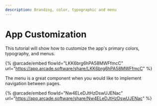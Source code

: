 ```yaml
---
description: Branding, color, typographic and menu
---
```


# App Customization

This tutorial will show how to customize the app's primary colors, typography, and menus.

{% @arcade/embed flowId="LKK6brg6hPA58MWFfmcC" url="https://app.arcade.software/share/LKK6brg6hPA58MWFfmcC" %}

The menu is a great component when you would like to implement navigation between pages.

{% @arcade/embed flowId="Nw4ELeDJtHzDswUJENac" url="https://app.arcade.software/share/Nw4ELeDJtHzDswUJENac" %}

